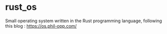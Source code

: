 # rust_os

Small operating system written in the Rust programming language, following this blog : https://os.phil-opp.com/